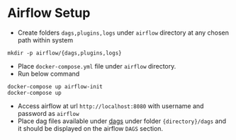 # Airflow Setup

- Create folders ```dags,plugins,logs``` under ```airflow``` directory at any chosen path within system

```
mkdir -p airflow/{dags,plugins,logs}
```

- Place ```docker-compose.yml``` file under ```airflow``` directory.
- Run below command

```
docker-compose up airflow-init
docker-compose up
```

- Access airflow at url ```http://localhost:8080``` with username and password as ```airflow```
- Place dag files available under [dags](../dags/) under folder ```{directory}/dags``` and it should be displayed on the airflow ```DAGS``` section.
